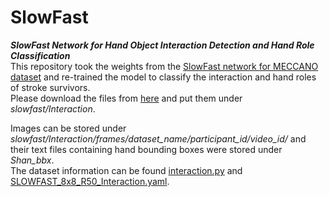 # SlowFast
***SlowFast Network for Hand Object Interaction Detection and Hand Role Classification***  
This repository took the weights from the [SlowFast network for MECCANO dataset](https://github.com/fpv-iplab/MECCANO) and re-trained the model to classify the interaction and hand roles of stroke survivors.  
Please download the files from [here](https://drive.google.com/drive/folders/1cc71O4XT0etAUXAAbIXLQANWnE7LHPnn?usp=sharing) and put them under _slowfast/Interaction_.  

Images can be stored under _slowfast/Interaction/frames/dataset_name/participant_id/video_id/_ and their text files containing hand bounding boxes were stored under _Shan_bbx_.  
The dataset information can be found [interaction.py](https://github.com/mft2023/SlowFast/blob/main/slowfast/datasets/interaction.py) and [SLOWFAST_8x8_R50_Interaction.yaml](https://github.com/mft2023/SlowFast/blob/main/slowfast/Interaction/SLOWFAST_8x8_R50_Interaction.yaml).

